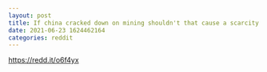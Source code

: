 ```yaml
--- 
layout: post 
title: If china cracked down on mining shouldn't that cause a scarcity in coins and cause the price to increase? 
date: 2021-06-23 1624462164 
categories: reddit 
--- 
```

https://redd.it/o6f4yx
